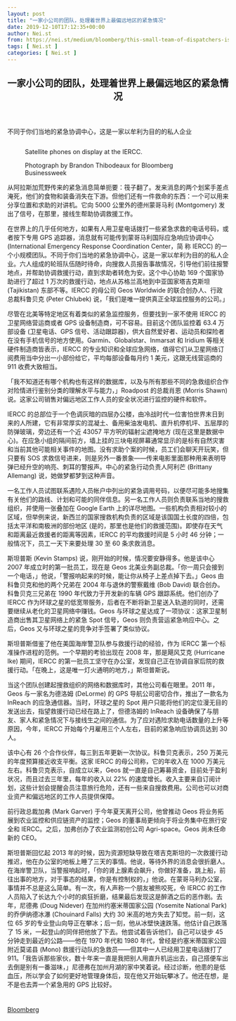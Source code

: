 ```yaml
---
layout: post
title: "一家小公司的团队，处理着世界上最偏远地区的紧急情况"
date: 2019-12-10T17:12:35+00:00
author: Nei.st
from: https://nei.st/medium/bloomberg/this-small-team-of-dispatchers-is-saving-lives-via-satellite
tags: [ Nei.st ]
categories: [ Nei.st ]
---
```


<article class="post-11553 post type-post status-publish format-standard hentry category-bloomberg" id="post-11553">
 <header class="page-header medium Archives">
  <div class="page-header__image">
  </div>
  <div class="page-header__content">
   <h1 class="page-title text-align-center">
    一家小公司的团队，处理着世界上最偏远地区的紧急情况
   </h1>
  </div>
 </header>
 <div class="entry-content aesop-entry-content" id="post-11553-content">
  <link as="font" crossorigin="anonymous" href="//cdn.jsdelivr.net/gh/0nd1jyU39XQ/_/glyph/font-face/0uIzqoZjSuJfvSBnvgXTcApMtcVhMcpr.woff" rel="preload" type="font/woff"/>
  <link as="font" crossorigin="anonymous" href="//cdn.jsdelivr.net/gh/0nd1jyU39XQ/_/glyph/font-face/1sTnSLZWDKucPX6SAk.woff" rel="preload" type="font/woff"/>
  <p class="blog-post__description">
   不同于你们当地的紧急协调中心，这是一家以牟利为目的的私人企业
  </p>
  <span id="more-11553">
  </span>
  <div class="container large img component-image edge">
   <div class="aspectRatioPlaceholder">
    <div class="progressiveMedia" data-height="1467" data-width="2200">
     <img alt="" class="progressiveMedia-image" data-src="https://cdn.jsdelivr.net/gh/0nd1jyU39XQ/_/img/1/e52bf525ly1g9s4ff69saj21p414r4ha.jpg" src="https://cdn.jsdelivr.net/gh/0nd1jyU39XQ/_/img/1/e52bf525ly1g9s4ff69saj21p414r4ha.jpg"/>
    </div>
   </div>
   <div class="aesop-image-component">
    <figure class="aesop-image-component-image aesop-component-align-center aesop-image-component-caption-left">
     <figcaption class="aesop-image-component-caption">
      <p class="aesop-cap-description">
       Satellite phones on display at the IERCC.
      </p>
      <p class="aesop-cap-cred">
       Photograph by Brandon Thibodeaux for Bloomberg Businessweek
      </p>
     </figcaption>
    </figure>
   </div>
  </div>
  <p>
   从阿拉斯加荒野传来的紧急消息简单扼要：筏子翻了。发来消息的两个划桨手差点淹死，他们的食物和装备消失在下游。但他们还有一件救命的东西：一个可以用来分享位置和求助的对讲机。它向 5000 公里外的德州蒙哥马利 (Montgomery) 发出了信号，在那里，接线生帮助协调救援工作。
  </p>
  <p>
   在世界上的几乎任何地方，如果有人用卫星电话拨打一些紧急求救的电话号码，或者按下专用 GPS 追踪器，消息就有可能传到蒙哥马利国际应急响应协调中心 (International Emergency Response Coordination Center，简 称 IERCC) 的一个小规模团队。不同于你们当地的紧急协调中心，这是一家以牟利为目的的私人企业。六人组成的轮班队伍随时待命，向搜救人员报告事故情况，引导他们前往报警地点，并帮助协调救援行动，直到求助者转危为安。这个中心协助 169 个国家协助进行了超过 1 万次的救援行动，地点从苏格兰高地到中亚国家塔吉克斯坦 (Tajikistan) 东部不等。IERCC 的母公司 Geos Worldwide 的联合创办人、行政总裁科鲁贝克 (Peter Chlubek) 说，「我们是唯一提供真正全球监控服务的公司。」
  </p>
  <p>
   尽管在北美等特定地区有着类似的紧急监控服务，但要找到一家不使用 IERCC 的卫星网络营运商或者 GPS 设备制造商，可不容易。目前这个团队监控着 63.4 万部设备 (卫星电话、GPS 信号、活动跟踪器)，供大自然爱好者、运动员和探险者在没有手机信号的地方使用。Garmin、Globalstar、Inmarsat 和 Iridium 等相关硬件制造商皆表示，IERCC 的专业知识和全球应急网络，值得它们从卫星网络订阅费用当中分出一小部份给它，平均每部设备每月约 1 美元，这跟无线营运商的 911 收费大致相当。
  </p>
  <p>
   「我不知道还有哪个机构也有这样的数据库，以及与所有那些不同的急救组织合作对险情进行鉴别分类的理解水平与能力，」Roadpost 的总裁肖恩 (Morris Shawn) 说。这家公司销售对偏远地区工作人员的安全状况进行监控的硬件和软件。
  </p>
  <p>
   IERCC 的总部位于一个色调灰暗的四层办公楼，由冷战时代一位害怕世界末日到来的人所建，它有非常厚实的混凝土、备用柴油发电机、直升机停机坪、五层厚的防弹玻璃，旁边还有一个近 43057 平方呎的辐射尘遮掩地方 (现在这里是数据中心)。在应急小组的隔间前方，墙上挂的三块电视屏幕通常显示的是标有自然灾害和当前其他可能相关事件的地图。没有求助个案的时候，员工们会聊天开玩笑，但只要有 SOS 求救信号进来，则是另外一番景象——传来电影里面那种用来表明导弹已经升空的响亮、刺耳的警报声。中心的紧急行动负责人阿利芒 (Brittany Allemang) 说，她做梦都梦到这种声音。
  </p>
  <div class="code-block code-block-1" style="margin: 8px 0; clear: both;">
   <div class="container ads_KbHEVhh8Rw">
    <div class="card card--blog post-sidebar">
     <div class="card-body">
      <div class="logo_ngcontent-kty-0">
      </div>
      <div class="iframe-blocker U6XAMK63Vh00WqvF2BacIQ">
       <div class="background-h60B">
       </div>
       <div class="WumZiPCS4MeMw4pxQ">
       </div>
      </div>
     </div>
     <div class="card-footer">
      <div class="card-footer-wrapper" layout="row bottom-left">
      </div>
     </div>
    </div>
   </div>
  </div>
  <p>
   一名工作人员试图联系遇险人员帐户中列出的紧急调用号码，以便尽可能多地搜集有关他们的路线、计划和可能的同伴信息。另一名工作人员则负责联系当地的搜救组织，并使用一张叠加在 Google Earth 上的详尽地图。一些机构负责相对较小的区域，但举例来说，新西兰的国家搜救机构负责的区域是该国国土长度的四倍，包括太平洋和南极洲的部份地区 (是的，那里也是他们的救援范围)。即使存在天气和距离最近救援者的距离等因素，IERCC 的平均救援时间是 5 小时 46 分钟；一般情况下，员工一天下来要处理 30 至 60 条求救消息。
  </p>
  <p>
   斯坦普斯 (Kevin Stamps) 说，刚开始的时候，情况要安静得多。他是该中心 2007 年成立时的第一批员工，现在是 Geos 北美业务副总裁。「你一周只会接到一个电话，」他说，「警报响起来的时候，能让你从椅子上差点掉下去。」Geos 由科鲁贝克和他的两个兄弟在 2004 年与退休的警察戴维 (Bob David) 联合创办。科鲁贝克三兄弟在 1990 年代致力于开发新的车辆 GPS 跟踪系统。他们创办了 IERCC 作为环球之星的低宽带服务，后者在不断将新卫星送入轨道的同时，还需要继续从老化的卫星网络中赚钱。Geos 与环球之星达成了一项协议：这家卫星制造商出售其卫星网络上的紧急 Spot 信号，Geos 则负责营运紧急响应中心。之后，Geos 又与环球之星的竞争对手签署了类似协议。
  </p>
  <p>
   斯坦普斯借鉴了他在美国海岸警卫队参与救援行动的经验，作为 IERCC 第一个标准操作进程的范例。一个早期的考验出现在 2008 年，那是飓风艾克 (Hurricane Ike) 期间，IERCC 的第一批员工坚守在办公室，发现自己正在协调自家后院的救援行动。「在晚上，这是唯一灯火通明的地方，」斯坦普斯说。
  </p>
  <p>
   当这个团队创建起搜救组织的网络和数据库时，其他公司看在眼里。2011 年，Geos 与一家名为德洛姆 (DeLorme) 的 GPS 导航公司密切合作，推出了一款名为 InReach 的应急通信器。当时，环球之星的 Spot 用户只能将他们的定位漫无目的发送出去，指望救援行动已经在路上了，但德洛姆的 InReach 设备确保了与朋友、家人和紧急情况下与接线生之间的通信。为了应对遇险求助电话数量的上升等原因，今年，IERCC 开始每个月雇用三个人左右，目前的紧急响应协调员达到 30 人。
  </p>
  <p>
   该中心有 26 个合作伙伴，每三到五年更新一次协议。科鲁贝克表示，250 万美元的年度预算接近收支平衡。这家 IERCC 的母公司称，它的年收入在 1000 万美元左右。科鲁贝克表示，自成立以来，Geos 就一直是自己筹募资金，目前处于盈利状况，而且过去三年里，每年的收入以 22% 的速度增长。收入主要来自订阅计划，这些计划会提醒会员注意旅行危险，还有一些来自搜救费用。公司也可以对商业资产和偏远地区的工作人员提供保障。
  </p>
  <p>
   前行政总裁加弗 (Mark Garver) 于今年夏天离开公司，他曾推动 Geos 将业务拓展到农业监控和供应链资产的监控；Geos 的董事局更倾向于将业务集中在旅行安全和 IERCC。之后，加弗创办了农业监测初创公司 Agri-space。Geos 尚未任命新的 CEO。
  </p>
  <div class="code-block code-block-1" style="margin: 8px 0; clear: both;">
   <div class="container ads_KbHEVhh8Rw">
    <div class="card card--blog post-sidebar">
     <div class="card-body">
      <div class="logo_ngcontent-kty-0">
      </div>
      <div class="iframe-blocker U6XAMK63Vh00WqvF2BacIQ">
       <div class="background-h60B">
       </div>
       <div class="WumZiPCS4MeMw4pxQ">
       </div>
      </div>
     </div>
     <div class="card-footer">
      <div class="card-footer-wrapper" layout="row bottom-left">
      </div>
     </div>
    </div>
   </div>
  </div>
  <p>
   斯坦普斯回忆起 2013 年的时候，因为资源短缺导致在塔吉克斯坦的一次救援行动推迟，他在办公室的地板上睡了三天的事情。他说，等待外界的消息会很折磨人。在海岸警卫队，当警报响起时，「你的肾上腺素会飙升，你做好准备，跳上船，前往出事的地方，对于事态的结果，你是有控制权的，」他说。在蒙哥马利办公室，事情并不总是这么简单。有一次，有人声称一个朋友被熊咬死，令 IERCC 的工作人员陷入了长达九个小时的疯狂折磨，结果最后发现这是醉酒之后的恶作剧。去年，尼德弗 (Doug Nidever) 在加州约塞米蒂国家公园 (Yosemite National Park) 的乔伊纳德冰瀑 (Chouinard Falls) 大约 30 米高的地方失去了知觉。前一刻，这位 65 岁的专业登山向导正在攀冰；后一刻，他从冰壁快速跌落。他估计自己跌落了 15 米，一起登山的同伴把他放了下去。他尝试着告诉他们，自己可以徒步 45 分钟走到最近的公路——他在 1970 年代和 1980 年代，曾经是约塞米蒂国家公园附近莫诺县 (Mono) 救援行动队的急救员——但其中一人已经用卫星电话拨打了 911。「我告诉那些家伙，数十年来一直是我把别人用直升机运出去，自己搭便车出去倒是别有一番滋味，」尼德弗在加州月湖的家中笑着说。经过诊断，他患的是低血压，所以学会了如何更好地管理身体后，现在他又开始玩攀冰了。他还在想，是不是也去弄一个紧急用的 GPS 比较好。
  </p>
  <div class="container ag ah">
   <div class="fe n el">
    <a class="dt du bn bo bp bq br bs bt bu dv dw bx by dx dy" href="https://nei.st/medium/bloomberg-businessweek?source=https://www.bloomberg.com/news/articles/2019-11-07/this-small-team-of-dispatchers-is-saving-lives-via-satellite">
     <div class="c ff fg ag ah fh el fi fj ce fk fl fm fn fo fp fq fr fs ft fu">
      <div class="bs em en eo ep eq fv ah fw fg ag bm eu fx q fy fz p ac">
      </div>
     </div>
    </a>
   </div>
  </div>
  <div class="code-block code-block-2" style="margin: 8px 0; clear: both;">
   <br/>
   <div class="container ads_KbHEVhh8Rw">
    <div class="card card--blog post-sidebar">
     <div class="card-body">
      <div class="logo_ngcontent-kty-0">
      </div>
      <div class="iframe-blocker U6XAMK63Vh00WqvF2BacIQ">
       <div class="background-h60B">
       </div>
       <div class="WumZiPCS4MeMw4pxQ">
       </div>
      </div>
     </div>
     <div class="card-footer">
      <div class="card-footer-wrapper" layout="row bottom-left">
      </div>
     </div>
    </div>
   </div>
  </div>
 </div>
 <footer class="entry-footer">
  <div class="categories icon-link">
   <a href="https://nei.st/category/medium/bloomberg" rel="category tag">
    Bloomberg
   </a>
  </div>
 </footer>
</article>

